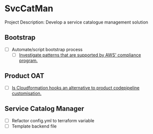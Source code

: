 # SvcCatMan
Project Description: Develop a service catalogue management solution

## Bootstrap
- [ ] Automate/script bootstrap process
  - [ ] [Investigate patterns that are supported by AWS' compliance program.](https://aws.amazon.com/compliance/services-in-scope/)

## Product OAT
- [ ] [Is Cloudformation hooks an alternative to product codepipeline customisation.](https://eu-west-2.console.aws.amazon.com/cloudformation/hooks/overview?region=eu-west-2)

## Service Catalog Manager
- [ ] Refactor config.yml to terraform variable
- [ ] Template backend file
